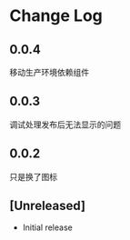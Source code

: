 # Change Log

## 0.0.4

移动生产环境依赖组件

## 0.0.3

调试处理发布后无法显示的问题

## 0.0.2

只是换了图标

## [Unreleased]

- Initial release